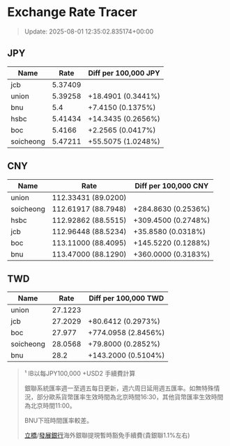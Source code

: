 # Exchange Rate Tracer

> Update: 2025-08-01 12:35:02.835174+00:00

## JPY

| Name      |    Rate | Diff per 100,000 JPY   |
|-----------|---------|------------------------|
| jcb       | 5.37409 |                        |
| union     | 5.39258 | +18.4901 (0.3441%)     |
| bnu       | 5.4     | +7.4150 (0.1375%)      |
| hsbc      | 5.41434 | +14.3435 (0.2656%)     |
| boc       | 5.4166  | +2.2565 (0.0417%)      |
| soicheong | 5.47211 | +55.5075 (1.0248%)     |

## CNY

| Name      | Rate                | Diff per 100,000 CNY   |
|-----------|---------------------|------------------------|
| union     | 112.33431	(89.0200) |                        |
| soicheong | 112.61917	(88.7948) | +284.8630 (0.2536%)    |
| hsbc      | 112.92862	(88.5515) | +309.4500 (0.2748%)    |
| jcb       | 112.96448	(88.5234) | +35.8580 (0.0318%)     |
| boc       | 113.11000	(88.4095) | +145.5220 (0.1288%)    |
| bnu       | 113.47000	(88.1290) | +360.0000 (0.3183%)    |

## TWD

| Name      |    Rate | Diff per 100,000 TWD   |
|-----------|---------|------------------------|
| union     | 27.1223 |                        |
| jcb       | 27.2029 | +80.6412 (0.2973%)     |
| boc       | 27.977  | +774.0958 (2.8456%)    |
| soicheong | 28.0568 | +79.8000 (0.2852%)     |
| bnu       | 28.2    | +143.2000 (0.5104%)    |


> ¹ IB以每JPY100,000 +USD2 手續費計算
>
> 銀聯系統匯率週一至週五每日更新，週六周日延用週五匯率。如無特殊情況，部分歐系貨幣匯率生效時間為北京時間16:30，其他貨幣匯率生效時間為北京時間11:00。
>
> BNU下班時間匯率較差。
>
> [立橋](https://www.wlbank.com.mo/uploads/ueditor/file/20181211/1544536513900230.pdf)/[發展銀行](https://www.mdb.com.mo/Service_Charges_20230728.pdf)海外銀聯提現暫時豁免手續費(貴銀聯1.1%左右)

